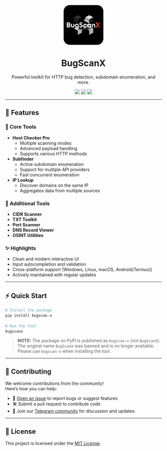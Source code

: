 
<div align="center">
    <img src="https://raw.githubusercontent.com/Ayanrajpoot10/bugscanx/refs/heads/main/assets/logo.png" width="128" height="128"/>
    <h1>BugScanX</h1>
    <p>Powerful toolkit for HTTP bug detection, subdomain enumeration, and more.</p>
</div>

<p align="center">
    <img src="https://img.shields.io/github/stars/Ayanrajpoot10/bugscanx?color=e57474&labelColor=1e2528&style=for-the-badge"/>
    <img src="https://img.shields.io/pypi/dm/bugscan-x?color=67b0e8&labelColor=1e2528&style=for-the-badge"/>
    <img src="https://img.shields.io/pypi/v/bugscan-x?color=8ccf7e&labelColor=1e2528&style=for-the-badge"/>
</p>

---

## 🚀 Features

### 🔧 Core Tools
- **Host Checker Pro**
  - Multiple scanning modes
  - Advanced payload handling
  - Supports various HTTP methods
- **Subfinder**
  - Active subdomain enumeration
  - Support for multiple API providers
  - Fast concurrent enumeration
- **IP Lookup**
  - Discover domains on the same IP
  - Aggregates data from multiple sources

### 🧰 Additional Tools
- **CIDR Scanner**
- **TXT Toolkit**
- **Port Scanner**
- **DNS Record Viewer**
- **OSINT Utilities**

### ✨ Highlights
- Clean and modern interactive UI
- Input autocompletion and validation
- Cross-platform support (Windows, Linux, macOS, Android(Termux))
- Actively maintained with regular updates

---

## ⚡ Quick Start

```bash
# Install the package
pip install bugscan-x

# Run the tool
bugscanx
```

> **NOTE:** The package on PyPI is published as `bugscan-x` (not `BugScanX`).  
> The original name `BugScanX` was banned and is no longer available.  
> Please use `bugscan-x` when installing the tool.

---

## 🤝 Contributing

We welcome contributions from the community!  
Here’s how you can help:

- 💬 [Open an issue](https://github.com/Ayanrajpoot10/bugscan-x/issues) to report bugs or suggest features
- 🛠️ Submit a pull request to contribute code
- 📢 Join our [Telegram community](https://t.me/BugScanX) for discussion and updates

---

## 📄 License

This project is licensed under the [MIT License](LICENSE).
